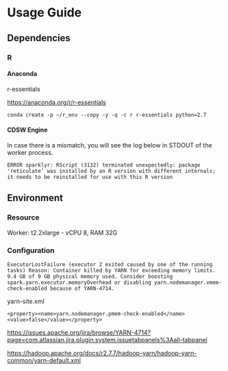 # Usage Guide

## Dependencies

### R

#### Anaconda

r-essentials

https://anaconda.org/r/r-essentials 

`conda create -p ~/r_env --copy -y -q -c r r-essentials python=2.7`

#### CDSW Engine

In case there is a mismatch, you will see the log below in STDOUT of the worker process. 

`ERROR sparklyr: RScript (3132) terminated unexpectedly: package 'reticulate’ was installed by an R version with different internals; it needs to be reinstalled for use with this R version`

## Environment

### Resource

Worker: t2.2xlarge - vCPU 8, RAM 32G

### Configuration

```
ExecutorLostFailure (executor 2 exited caused by one of the running tasks) Reason: Container killed by YARN for exceeding memory limits.  9.4 GB of 9 GB physical memory used. Consider boosting spark.yarn.executor.memoryOverhead or disabling yarn.nodemanager.vmem-check-enabled because of YARN-4714.
```

yarn-site.xml
```
<property><name>yarn.nodemanager.pmem-check-enabled</name><value>false</value></property>
```

https://issues.apache.org/jira/browse/YARN-4714?page=com.atlassian.jira.plugin.system.issuetabpanels%3Aall-tabpanel

https://hadoop.apache.org/docs/r2.7.7/hadoop-yarn/hadoop-yarn-common/yarn-default.xml
